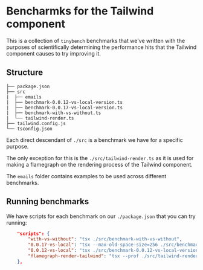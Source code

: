 # Bencharmks for the Tailwind component

This is a collection of `tinybench` benchmarks that we've written with the purposes of scientifically
determining the performance hits that the Tailwind component causes to try improving it.

## Structure

```
├── package.json
├── src
|  ├── emails
|  ├── benchmark-0.0.12-vs-local-version.ts
|  ├── benchmark-0.0.17-vs-local-version.ts
|  ├── benchmark-with-vs-without.ts
|  └── tailwind-render.ts
├── tailwind.config.js
└── tsconfig.json
```

Each direct descendant of `./src` is a benchmark we have for a specific purpose.

The only exception for this is the `./src/tailwind-render.ts` as it is used for making a
flamegraph on the rendering process of the Tailwind component.

The `emails` folder contains examples to be used across different benchmarks.

## Running benchmarks

We have scripts for each benchmark on our `./package.json` that you can try running:

```json
    "scripts": {
        "with-vs-without": "tsx ./src/benchmark-with-vs-without",
        "0.0.17-vs-local": "tsx --max-old-space-size=256 ./src/benchmark-0.0.17-vs-local-version",
        "0.0.12-vs-local": "tsx ./src/benchmark-0.0.12-vs-local-version",
        "flamegraph-render-tailwind": "tsx --prof ./src/tailwind-render && node --prof-process --preprocess -j isolate*.log | flamebearer"
    },
```
